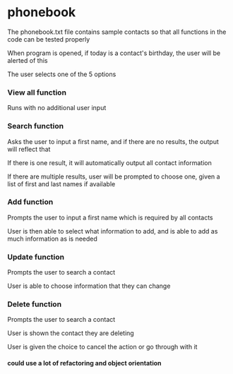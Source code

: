 # phonebook

The phonebook.txt file contains sample contacts so that all functions in the code can be tested properly

When program is opened, if today is a contact's birthday, the user will be alerted of this

The user selects one of the 5 options

### View all function

  Runs with no additional user input
  
### Search function

  Asks the user to input a first name, and if there are no results, the output will reflect that
  
  If there is one result, it will automatically output all contact information
  
  If there are multiple results, user will be prompted to choose one, given a list of first and last names if available
  
### Add function

  Prompts the user to input a first name which is required by all contacts
  
  User is then able to select what information to add, and is able to add as much information as is needed
  
### Update function

  Prompts the user to search a contact
  
  User is able to choose information that they can change
  
### Delete function
  
  Prompts the user to search a contact
  
  User is shown the contact they are deleting
  
  User is given the choice to cancel the action or go through with it
  

#### could use a lot of refactoring and object orientation

